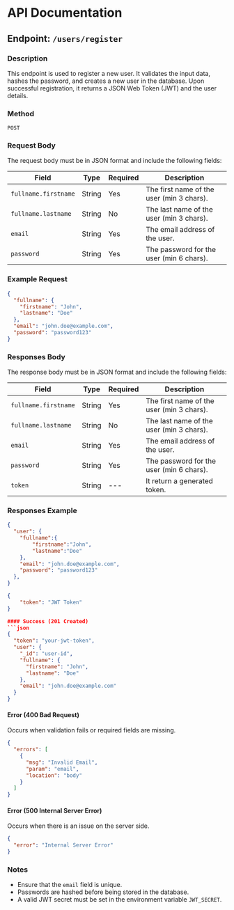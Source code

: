 # API Documentation

## Endpoint: `/users/register`

### Description
This endpoint is used to register a new user. It validates the input data, hashes the password, and creates a new user in the database. Upon successful registration, it returns a JSON Web Token (JWT) and the user details.

### Method
`POST`

### Request Body
The request body must be in JSON format and include the following fields:

| Field               | Type   | Required | Description                              |
|---------------------|--------|----------|------------------------------------------|
| `fullname.firstname`| String | Yes      | The first name of the user (min 3 chars).|
| `fullname.lastname` | String | No       | The last name of the user (min 3 chars). |
| `email`             | String | Yes      | The email address of the user.           |
| `password`          | String | Yes      | The password for the user (min 6 chars). |

### Example Request
```json
{
  "fullname": {
    "firstname": "John",
    "lastname": "Doe"
  },
  "email": "john.doe@example.com",
  "password": "password123"
}
```
### Responses Body
The response body must be in JSON format and include the following fields:

| Field               | Type   | Required | Description                              |
|---------------------|--------|----------|------------------------------------------|
| `fullname.firstname`| String | Yes      | The first name of the user (min 3 chars).|
| `fullname.lastname` | String | No       | The last name of the user (min 3 chars). |
| `email`             | String | Yes      | The email address of the user.           |
| `password`          | String | Yes      | The password for the user (min 6 chars). |
| `token`             | String | ---      | It return a generated token.             | 

### Responses Example
```json
{
  "user": {
    "fullname":{
        "firstname":"John",
        "lastname":"Doe"
    },
    "email": "john.doe@example.com",
    "password": "password123"
  },
}

{
    "token": "JWT Token"
}

#### Success (201 Created)
```json
{
  "token": "your-jwt-token",
  "user": {
    "_id": "user-id",
    "fullname": {
      "firstname": "John",
      "lastname": "Doe"
    },
    "email": "john.doe@example.com"
  }
}
```

#### Error (400 Bad Request)
Occurs when validation fails or required fields are missing.
```json
{
  "errors": [
    {
      "msg": "Invalid Email",
      "param": "email",
      "location": "body"
    }
  ]
}
```

#### Error (500 Internal Server Error)
Occurs when there is an issue on the server side.
```json
{
  "error": "Internal Server Error"
}
```

### Notes
- Ensure that the `email` field is unique.
- Passwords are hashed before being stored in the database.
- A valid JWT secret must be set in the environment variable `JWT_SECRET`.
